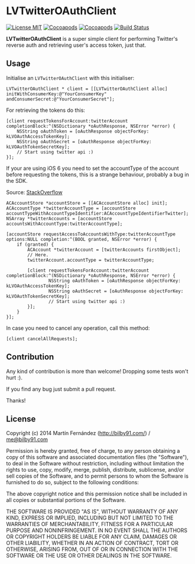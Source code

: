 # LVTwitterOAuthClient

[![License MIT](https://go-shields.herokuapp.com/license-MIT-blue.png)]() [![Cocoapods](https://cocoapod-badges.herokuapp.com/v/LVTwitterOAuthClient/badge.png)](http://beta.cocoapods.org/?q=name%LVTwitterOAuthClient%2A) [![Cocoapods](https://cocoapod-badges.herokuapp.com/p/LVTwitterOAuthClient/badge.png)](http://beta.cocoapods.org/?q=name%LVTwitterOAuthClientw%2A) [![Build Status](https://travis-ci.org/bilby91/LVTwitterOAuthClient.svg?branch=master)](https://travis-ci.org/bilby91/LVTwitterOAuthClient)

**LVTwitterOAuthClient** is a super simple client for performing Twitter's reverse auth and retrieving user's access token, just that.

## Usage

Initialise an `LVTwitterOAuthClient` with this initialiser:

	LVTwitterOAuthClient * client = [[LVTwitterOAuthClient alloc] initWithConsumerKey:@"YourConsumerKey" andConsumerSecret:@"YourConsumerSecret"];

For retrieving the tokens do this:

    [client requestTokensForAccount:twitterAccount completionBlock:^(NSDictionary *oAuthResponse, NSError *error) {  
		NSString oAuthToken = [oAuthResponse objectForKey: kLVOAuthAccessTokenKey];  
		NSString oAuthSecret = [oAuthResponse objectForKey: kLVOAuthTokenSecretKey];  
		// Start using twitter api :)   
	}]; 

If your are using iOS 6 you need to set the accountType of the account before requesting the tokens, this is a strange behaviour, probably a bug in the SDK.

Source: [StackOverflow](http://stackoverflow.com/questions/13349187/strange-behaviour-when-trying-to-use-twitter-acaccount)

	ACAccountStore *accountStore = [[ACAccountStore alloc] init];
	ACAccountType *twitterAccountType = [accountStore accountTypeWithAccountTypeIdentifier:ACAccountTypeIdentifierTwitter];
    NSArray *twitterAccounts = [accountStore accountsWithAccountType:twitterAccountType];
    
    [accountStore requestAccessToAccountsWithType:twitterAccountType options:NULL completion:^(BOOL granted, NSError *error) {
        if (granted) {
            ACAccount *twitterAccount = [twitterAccounts firstObject];
            // Here.
            twitterAccount.accountType = twitterAccountType;

            [client requestTokensForAccount:twitterAccount completionBlock:^(NSDictionary *oAuthResponse, NSError *error) {
					NSString oAuthToken = [oAuthResponse objectForKey: kLVOAuthAccessTokenKey];
					NSString oAuthSecret = [oAuthResponse objectForKey: kLVOAuthTokenSecretKey];
					// Start using twitter api :) 
            }];
		}
	}];

In case you need to cancel any operation, call this method:

	[client cancelAllRequests];

## Contribution

Any kind of contribution is more than welcome! Dropping some tests won't hurt :). 

If you find any bug just submit a pull request. 

Thanks!

## License

Copyright (c) 2014 Martín Fernández  (http://bilby91.com/) / me@bilby91.com

Permission is hereby granted, free of charge, to any person obtaining a copy
of this software and associated documentation files (the "Software"), to deal
in the Software without restriction, including without limitation the rights
to use, copy, modify, merge, publish, distribute, sublicense, and/or sell
copies of the Software, and to permit persons to whom the Software is
furnished to do so, subject to the following conditions:

The above copyright notice and this permission notice shall be included in
all copies or substantial portions of the Software.

THE SOFTWARE IS PROVIDED "AS IS", WITHOUT WARRANTY OF ANY KIND, EXPRESS OR
IMPLIED, INCLUDING BUT NOT LIMITED TO THE WARRANTIES OF MERCHANTABILITY,
FITNESS FOR A PARTICULAR PURPOSE AND NONINFRINGEMENT. IN NO EVENT SHALL THE
AUTHORS OR COPYRIGHT HOLDERS BE LIABLE FOR ANY CLAIM, DAMAGES OR OTHER
LIABILITY, WHETHER IN AN ACTION OF CONTRACT, TORT OR OTHERWISE, ARISING FROM,
OUT OF OR IN CONNECTION WITH THE SOFTWARE OR THE USE OR OTHER DEALINGS IN
THE SOFTWARE.
